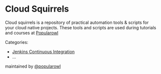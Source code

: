# Cloud Squirrels

Cloud squirrels is a repository of practical automation tools & scripts for your cloud native projects. These tools and scripts are used during tutorials and courses at [Popularowl](https://www.popularowl.com/about)

Categories:

* [Jenkins Continuous Integration](/jenkins)
* ...

maintained by [@popularowl](https://twitter.com/popularowl)